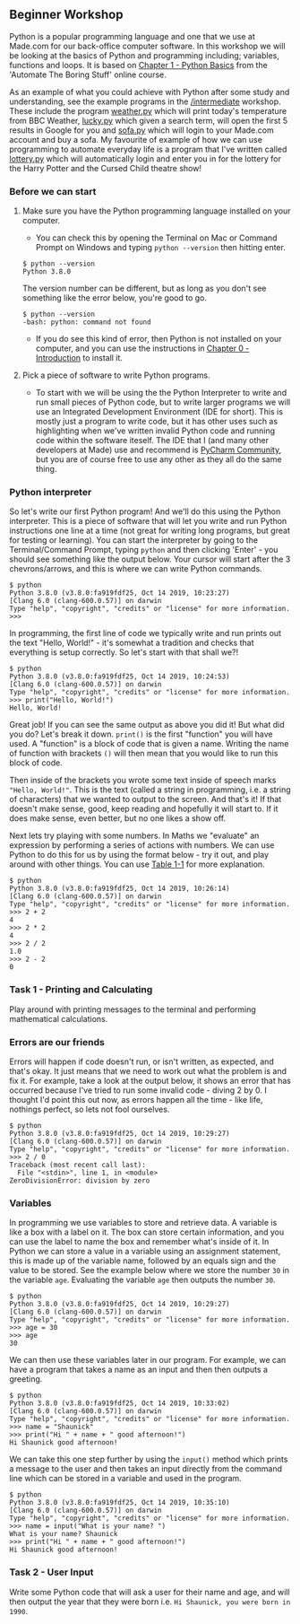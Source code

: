 ## Beginner Workshop
Python is a popular programming language and one that we use at Made.com for our back-office computer software. In this 
workshop we will be looking at the basics of Python and programming including; variables, functions and loops. It is 
based on [Chapter 1 - Python Basics](https://automatetheboringstuff.com/2e/chapter1) from the 'Automate The Boring 
Stuff' online course.

As an example of what you could achieve with Python after some study and understanding, see the example programs in 
the [/intermediate](/intermediate) workshop. These include the program [weather.py](/intermediate/task_1/weather.py) 
which will print today's temperature from BBC Weather, [lucky.py](/intermediate/task_2/lucky.py) which given a search 
term, will open the first 5 results in Google for you and [sofa.py](/intermediate/task_3/sofa.py) which will login to 
your Made.com account and buy a sofa. My favourite of example of how we can use programming to automate everyday life is
a program that I've written called [lottery.py](/intermediate/demos/lottery.py) which will automatically login and enter
you in for the lottery for the Harry Potter and the Cursed Child theatre show!

### Before we can start
1. Make sure you have the Python programming language installed on your computer.
    - You can check this by opening the Terminal on Mac or Command Prompt on Windows and typing `python --version` then 
    hitting enter. 
    
    ```
    $ python --version
    Python 3.8.0
    ```
    
    The version number can be different, but as long as you don't see something like the error below, you're good to go.
    
    ```
    $ python --version
    -bash: python: command not found
    ```
    
    - If you do see this kind of error, then Python is not installed on your computer, and you can use the instructions 
    in [Chapter 0 - Introduction](https://automatetheboringstuff.com/2e/chapter0/) to install it.

2. Pick a piece of software to write Python programs.
    - To start with we will be using the the Python Interpreter to write and run small pieces of Python code, but to 
    write larger programs we will use an Integrated Development Environment (IDE for short). This is mostly just a 
    program to write code, but it has other uses such as highlighting when we've written invalid Python code and running
    code within the software iteself. The IDE that I (and many other developers at Made) use and recommend is 
    [PyCharm Community](https://www.jetbrains.com/pycharm/download), but you are of course free to use any other as they 
    all do the same thing.

### Python interpreter
So let's write our first Python program! And we'll do this using the Python interpreter. This is a piece of software 
that will let you write and run Python instructions one line at a time (not great for writing long programs, but great 
for testing or learning). You can start the interpreter by going to the Terminal/Command Prompt, typing `python` and
then clicking 'Enter' - you should see something like the output below. Your cursor will start after the 3 
chevrons/arrows, and this is where we can write Python commands.

```
$ python
Python 3.8.0 (v3.8.0:fa919fdf25, Oct 14 2019, 10:23:27) 
[Clang 6.0 (clang-600.0.57)] on darwin
Type "help", "copyright", "credits" or "license" for more information.
>>> 
```

In programming, the first line of code we typically write and run prints out the text "Hello, World!" - it's somewhat a 
tradition and checks that everything is setup correctly. So let's start with that shall we?!

```
$ python
Python 3.8.0 (v3.8.0:fa919fdf25, Oct 14 2019, 10:24:53) 
[Clang 6.0 (clang-600.0.57)] on darwin
Type "help", "copyright", "credits" or "license" for more information.
>>> print("Hello, World!")
Hello, World!
```

Great job! If you can see the same output as above you did it! But what did you do? Let's break it down. `print()` is
the first "function" you will have used. A "function" is a block of code that is given a name. Writing the name of 
function with brackets `()` will then mean that you would like to run this block of code.

Then inside of the brackets you wrote some text inside of speech marks `"Hello, World!"`. This is the text (called a 
string in programming, i.e. a string of characters) that we wanted to output to the screen. And that's it! If that 
doesn't make sense, good, keep reading and hopefully it will start to. If it does make sense, even better, but no one 
likes a show off.

Next lets try playing with some numbers. In Maths we "evaluate" an expression by performing a series of actions with 
numbers. We can use Python to do this for us by using the format below - try it out, and play around with other things. 
You can use [Table 1-1](https://automatetheboringstuff.com/2e/chapter1#calibre_link-1652) for more explanation.

```
$ python
Python 3.8.0 (v3.8.0:fa919fdf25, Oct 14 2019, 10:26:14) 
[Clang 6.0 (clang-600.0.57)] on darwin
Type "help", "copyright", "credits" or "license" for more information.
>>> 2 + 2
4
>>> 2 * 2
4
>>> 2 / 2
1.0
>>> 2 - 2
0
```

### Task 1 - Printing and Calculating
Play around with printing messages to the terminal and performing mathematical calculations. 

### Errors are our friends
Errors will happen if code doesn't run, or isn't written, as expected, and that's okay. It just means that we need to 
work out what the problem is and fix it. For example, take a look at the output below, it shows an error that has 
occurred because I've tried to run some invalid code - diving 2 by 0. I thought I'd point this out now, as errors happen
all the time - like life, nothings perfect, so lets not fool ourselves.

```
$ python
Python 3.8.0 (v3.8.0:fa919fdf25, Oct 14 2019, 10:29:27) 
[Clang 6.0 (clang-600.0.57)] on darwin
Type "help", "copyright", "credits" or "license" for more information.
>>> 2 / 0
Traceback (most recent call last):
  File "<stdin>", line 1, in <module>
ZeroDivisionError: division by zero
```

### Variables
In programming we use variables to store and retrieve data. A variable is like a box with a label on it. The box can 
store certain information, and you can use the label to name the box and remember what's inside of it. In Python we can
store a value in a variable using an assignment statement, this is made up of the variable name, followed by an equals 
sign and the value to be stored. See the example below where we store the number `30` in the variable `age`. Evaluating
the variable `age` then outputs the number `30`.

```
$ python
Python 3.8.0 (v3.8.0:fa919fdf25, Oct 14 2019, 10:29:27) 
[Clang 6.0 (clang-600.0.57)] on darwin
Type "help", "copyright", "credits" or "license" for more information.
>>> age = 30
>>> age
30
```

We can then use these variables later in our program. For example, we can have a program that takes a name as an input
and then then outputs a greeting.

```
$ python
Python 3.8.0 (v3.8.0:fa919fdf25, Oct 14 2019, 10:33:02) 
[Clang 6.0 (clang-600.0.57)] on darwin
Type "help", "copyright", "credits" or "license" for more information.
>>> name = "Shaunick"
>>> print("Hi " + name + " good afternoon!")
Hi Shaunick good afternoon!
```

We can take this one step further by using the `input()` method which prints a message to the user and then takes an 
input  directly from the command line which can be stored in a variable and used in the program.

```
$ python
Python 3.8.0 (v3.8.0:fa919fdf25, Oct 14 2019, 10:35:10) 
[Clang 6.0 (clang-600.0.57)] on darwin
Type "help", "copyright", "credits" or "license" for more information.
>>> name = input("What is your name? ")
What is your name? Shaunick
>>> print("Hi " + name + " good afternoon!")
Hi Shaunick good afternoon!
```

### Task 2 - User Input
Write some Python code that will ask a user for their name and age, and will then output the year that they were born 
i.e. `Hi Shaunick, you were born in 1990`. 
